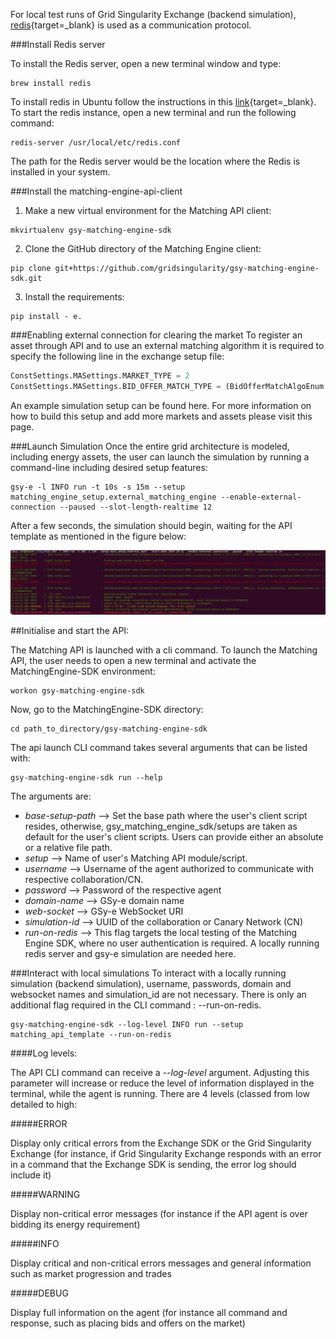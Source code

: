 For local test runs of Grid Singularity Exchange (backend simulation), [redis](https://redis.io/){target=_blank} is used as a communication protocol.

###Install Redis server

To install the Redis server, open a new terminal window and type:
```
brew install redis
```
To install redis in Ubuntu follow the instructions in this [link](https://redis.io/topics/quickstart){target=_blank}.
To start the redis instance, open a new terminal and run the following command:

```
redis-server /usr/local/etc/redis.conf
```

The path for the Redis server would be the location where the Redis is installed in your system.

###Install the matching-engine-api-client

1. Make a new virtual environment for the Matching API client:

```
mkvirtualenv gsy-matching-engine-sdk
```

2. Clone the GitHub directory of the Matching Engine client:

```
pip clone git+https://github.com/gridsingularity/gsy-matching-engine-sdk.git
```

3. Install the requirements:

```
pip install - e.
```

###Enabling external connection for clearing the market
To register an asset through API and to use an external matching algorithm it is required to specify the following line in the exchange setup file:
```python
ConstSettings.MASettings.MARKET_TYPE = 2
ConstSettings.MASettings.BID_OFFER_MATCH_TYPE = (BidOfferMatchAlgoEnum.EXTERNAL.value)
```

An example simulation setup can be found here. For more information on how to build this setup and add more markets and assets please visit this page.

###Launch Simulation
Once the entire grid architecture is modeled, including energy assets, the user can launch the simulation by running a command-line including desired setup features:
```
gsy-e -l INFO run -t 10s -s 15m --setup matching_engine_setup.external_matching_engine --enable-external-connection --paused --slot-length-realtime 12
```

After a few seconds, the simulation should begin, waiting for the API template as mentioned in the figure below:

![alt_text](img/matching_engine_backend_simulation.png)

##Initialise and start the API:

The Matching API is launched with a cli command. To launch the Matching API, the user needs to open a new terminal and activate the MatchingEngine-SDK environment:
```
workon gsy-matching-engine-sdk
```
Now, go to the MatchingEngine-SDK directory:
```
cd path_to_directory/gsy-matching-engine-sdk
```
The api launch CLI command takes several arguments that can be listed with:
```
gsy-matching-engine-sdk run --help
```
The arguments are:

   - *base-setup-path* --> Set the base path where the user's client script resides, otherwise, gsy_matching_engine_sdk/setups are taken as default for the user's client scripts. Users can provide either an absolute or a relative file path.
   - *setup* --> Name of user's Matching API module/script.
   - *username* --> Username of the agent authorized to communicate with respective collaboration/CN.
   - *password* --> Password of the respective agent
   - *domain-name* --> GSy-e domain name
   - *web-socket* --> GSy-e WebSocket URI
   - *simulation-id* --> UUID of the collaboration or Canary Network (CN)
   - *run-on-redis* --> This flag targets the local testing of the Matching Engine SDK, where no user authentication is required. A locally running redis server and gsy-e simulation are needed here.


###Interact with local simulations
To interact with a locally running simulation (backend simulation), username, passwords, domain and websocket names and simulation_id are not necessary. There is only an additional flag required in the CLI command : --run-on-redis.
```
gsy-matching-engine-sdk --log-level INFO run --setup matching_api_template --run-on-redis
```

####Log levels:

The API CLI command can receive a _--log-level_ argument. Adjusting this parameter will increase or reduce the level of information displayed in the terminal, while the agent is running. There are 4 levels (classed from low detailed to high:


#####ERROR

Display only critical errors from the Exchange SDK or the Grid Singularity Exchange (for instance, if Grid Singularity Exchange responds with an error in a command that the Exchange SDK is sending, the error log should include it)

#####WARNING

Display non-critical error messages  (for instance if the API agent is over bidding its energy requirement)

#####INFO

Display critical and non-critical errors messages and general information such as market progression and trades

#####DEBUG

Display full information on the agent (for instance all command and response, such as placing bids and offers on the market)
